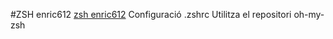 #ZSH enric612
[zsh enric612](http://i.imgur.com/rpZuObU.png "zsh enric612")
Configuració .zshrc
Utilitza el repositori oh-my-zsh

